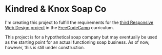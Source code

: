 # Kindred & Knox Soap Co  

I'm creating this project to fulfill the requirements for the [third Responsive Web Design project](https://www.freecodecamp.org/learn/responsive-web-design/responsive-web-design-projects/build-a-product-landing-page) in the [FreeCodeCamp](https://www.freecodecamp.org) curriculum.  

This project is for a hypothetical soap company but may eventually be used as the starting point for an actual functioning soap business. As of now, however, this is still under construction.
